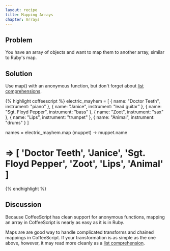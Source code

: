 ```yaml
---
layout: recipe
title: Mapping Arrays
chapter: Arrays
---
```

## Problem

You have an array of objects and want to map them to another array, similar to Ruby's map.

## Solution

Use map() with an anonymous function, but don't forget about <a href="{{ site.baseurl }}/chapters/arrays/list-comprehensions">list comprehensions</a>.

{% highlight coffeescript %}
electric_mayhem = [ { name: "Doctor Teeth", instrument: "piano" },
                    { name: "Janice", instrument: "lead guitar" },
                    { name: "Sgt. Floyd Pepper", instrument: "bass" },
                    { name: "Zoot", instrument: "sax" },
                    { name: "Lips", instrument: "trumpet" },
                    { name: "Animal", instrument: "drums" } ]

names = electric_mayhem.map (muppet) -> muppet.name
# => [ 'Doctor Teeth', 'Janice', 'Sgt. Floyd Pepper', 'Zoot', 'Lips', 'Animal' ]
{% endhighlight %}

## Discussion

Because CoffeeScript has clean support for anonymous functions, mapping an array in CoffeeScript is nearly as easy as it is in Ruby.

Maps are are good way to handle complicated transforms and chained mappings in CoffeeScript. If your transformation is as simple as the one above, however, it may read more cleanly as a <a href="{{ site.baseurl }}/chapters/arrays/list-comprehensions">list comprehension</a>.
